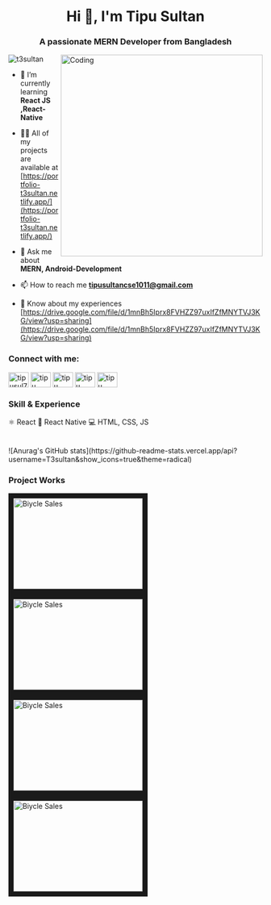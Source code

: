 
<h1 align="center">Hi 👋, I'm Tipu Sultan</h1>
<h3 align="center">A passionate MERN Developer from Bangladesh</h3>
<img img align="right" alt="Coding" width="400" src="https://camo.githubusercontent.com/e278cbf655da98c004011927c9b4ef9ace0e73c9b8a41892b778bbe03c045379/68747470733a2f2f637373706f696e743130312e636f6d2f77702d636f6e74656e742f75706c6f6164732f323032302f31302f446576656c6f7065722d6f6e2d6c6170746f702e676966">

<p align="left"> <img src="https://komarev.com/ghpvc/?username=t3sultan&label=Profile%20views&color=0e75b6&style=flat" alt="t3sultan" /> </p>

- 🌱 I’m currently learning **React JS ,React-Native**

- 👨‍💻 All of my projects are available at [https://portfolio-t3sultan.netlify.app/](https://portfolio-t3sultan.netlify.app/)

- 💬 Ask me about **MERN, Android-Development**

- 📫 How to reach me **tipusultancse1011@gmail.com**

- 📄 Know about my experiences [https://drive.google.com/file/d/1mnBh5Iprx8FVHZZ97uxIfZfMNYTVJ3KG/view?usp=sharing](https://drive.google.com/file/d/1mnBh5Iprx8FVHZZ97uxIfZfMNYTVJ3KG/view?usp=sharing)

<h3 align="left">Connect with me:</h3>
<p align="left">
<a href="https://twitter.com/tipusul76971739" target="blank"><img align="center" src="https://raw.githubusercontent.com/rahuldkjain/github-profile-readme-generator/master/src/images/icons/Social/twitter.svg" alt="tipusul76971739" height="30" width="40" /></a>
<a href="https://linkedin.com/in/tipu sultan" target="blank"><img align="center" src="https://raw.githubusercontent.com/rahuldkjain/github-profile-readme-generator/master/src/images/icons/Social/linked-in-alt.svg" alt="tipu sultan" height="30" width="40" /></a>
<a href="https://fb.com/tipu sultan" target="blank"><img align="center" src="https://raw.githubusercontent.com/rahuldkjain/github-profile-readme-generator/master/src/images/icons/Social/facebook.svg" alt="tipu sultan" height="30" width="40" /></a>
<a href="https://dribbble.com/tipu sultan" target="blank"><img align="center" src="https://raw.githubusercontent.com/rahuldkjain/github-profile-readme-generator/master/src/images/icons/Social/dribbble.svg" alt="tipu sultan" height="30" width="40" /></a>
<a href="https://www.hackerrank.com/tipu sultan" target="blank"><img align="center" src="https://raw.githubusercontent.com/rahuldkjain/github-profile-readme-generator/master/src/images/icons/Social/hackerrank.svg" alt="tipu sultan" height="30" width="40" /></a>
</p>

<h3 align="left">Skill & Experience</h3>
⚛ React
📱 React Native
💻 HTML, CSS, JS
<br/>
<br/>
<br/>
![Anurag's GitHub stats](https://github-readme-stats.vercel.app/api?username=T3sultan&show_icons=true&theme=radical)

<h3 align="left">Project Works</h3>


<a href="https://niche-products-28da0.web.app/" target="_blank"><img src="https://i.pinimg.com/originals/24/ae/8d/24ae8def288851503cf68340df174963.gif" 
alt="Biycle Sales" width="256" height="180" border="10"/></a>
<a href="https://assignment-11-9e433.web.app/" target="_blank"><img src="https://i.gifer.com/6Ga.gif" 
alt="Biycle Sales" width="256" height="180" border="10"/></a>
<a href="https://niche-products-28da0.web.app/" target="_blank"><img src="https://i.pinimg.com/originals/24/ae/8d/24ae8def288851503cf68340df174963.gif" 
alt="Biycle Sales" width="256" height="180" border="10" /></a>
<a href="https://niche-products-28da0.web.app/" target="_blank"><img src="https://i.pinimg.com/originals/24/ae/8d/24ae8def288851503cf68340df174963.gif" 
alt="Biycle Sales" width="256" height="180" border="10"/></a>


